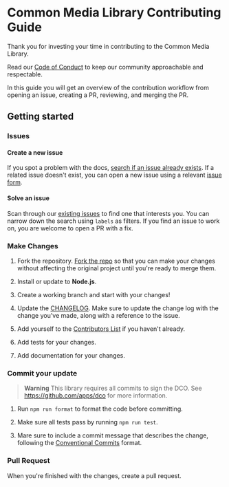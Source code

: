 # Common Media Library Contributing Guide

Thank you for investing your time in contributing to the Common Media Library. 

Read our [Code of Conduct](./CODE_OF_CONDUCT.md) to keep our community approachable and respectable.

In this guide you will get an overview of the contribution workflow from opening an issue, creating a PR, reviewing, and merging the PR.

## Getting started

### Issues

#### Create a new issue

If you spot a problem with the docs, [search if an issue already exists](https://github.com/streaming-video-technology-alliance/common-media-library/issues). If a related issue doesn't exist, you can open a new issue using a relevant [issue form](https://github.com/streaming-video-technology-alliance/common-media-library/issues/new/choose).

#### Solve an issue

Scan through our [existing issues](https://github.com/streaming-video-technology-alliance/common-media-library/issues) to find one that interests you. You can narrow down the search using `labels` as filters.  If you find an issue to work on, you are welcome to open a PR with a fix.

### Make Changes

1. Fork the repository.
[Fork the repo](https://docs.github.com/en/github/getting-started-with-github/fork-a-repo#fork-an-example-repository) so that you can make your changes without affecting the original project until you're ready to merge them.

1. Install or update to **Node.js**.

1. Create a working branch and start with your changes!

1. Update the [CHANGELOG](./CHANGELOG.md). Make sure to update the change log with the change you've made, along with a reference to the issue.

1. Add yourself to the [Contributors List](./CONTRIBUTORS.md) if you haven't already.

1. Add tests for your changes.

1. Add documentation for your changes.

### Commit your update

> **Warning**
> This library requires all commits to sign the DCO. See https://github.com/apps/dco for more information.

1. Run `npm run format` to format the code before committing.

1. Make sure all tests pass by running `npm run test`.

1. Mare sure to include a commit message that describes the change, following the [Conventional Commits](https://www.conventionalcommits.org/) format.

### Pull Request

When you're finished with the changes, create a pull request.
